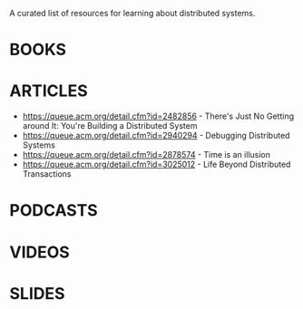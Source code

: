 A curated list of resources for learning about distributed systems.

BOOKS
=====

ARTICLES
========

  * https://queue.acm.org/detail.cfm?id=2482856 - There's Just No Getting around It: You're Building a Distributed System
  * https://queue.acm.org/detail.cfm?id=2940294 - Debugging Distributed Systems
  * https://queue.acm.org/detail.cfm?id=2878574 - Time is an illusion
  * https://queue.acm.org/detail.cfm?id=3025012 - Life Beyond Distributed Transactions


PODCASTS
========

VIDEOS
======

SLIDES
======

